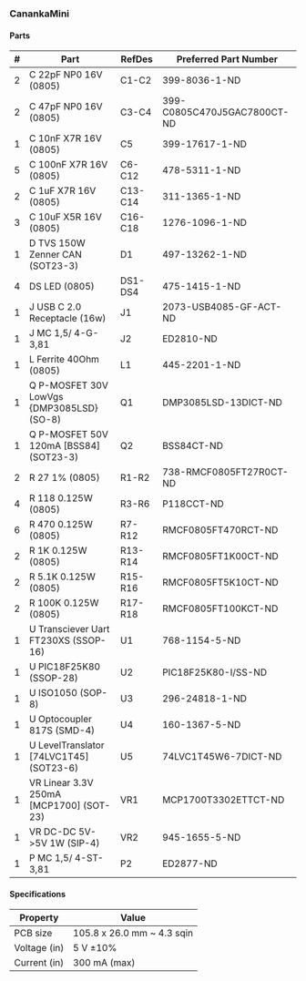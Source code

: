 ### CanankaMini

#### Parts

|  # | Part                                               | RefDes  | Preferred Part Number       |
|---:|----------------------------------------------------|---------|-----------------------------|
|  2 | C 22pF NP0 16V (0805)                              | C1-C2   | 399-8036-1-ND               |
|  2 | C 47pF NP0 16V (0805)                              | C3-C4   | 399-C0805C470J5GAC7800CT-ND |
|  1 | C 10nF X7R 16V (0805)                              | C5      | 399-17617-1-ND              |
|  5 | C 100nF X7R 16V (0805)                             | C6-C12  | 478-5311-1-ND               |
|  2 | C 1uF X7R 16V (0805)                               | C13-C14 | 311-1365-1-ND               |
|  3 | C 10uF X5R 16V (0805)                              | C16-C18 | 1276-1096-1-ND              |
|  1 | D TVS 150W Zenner CAN (SOT23-3)                    | D1      | 497-13262-1-ND              |
|  4 | DS LED (0805)                                      | DS1-DS4 | 475-1415-1-ND               |
|  1 | J USB C 2.0 Receptacle (16w)                       | J1      | 2073-USB4085-GF-ACT-ND      |
|  1 | J MC 1,5/ 4-G-3,81                                 | J2      | ED2810-ND                   |
|  1 | L Ferrite 40Ohm (0805)                             | L1      | 445-2201-1-ND               |
|  1 | Q P-MOSFET 30V LowVgs {DMP3085LSD} (SO-8)          | Q1      | DMP3085LSD-13DICT-ND        |
|  1 | Q P-MOSFET 50V 120mA [BSS84] (SOT23-3)             | Q2      | BSS84CT-ND                  |
|  2 | R 27 1% (0805)                                     | R1-R2   | 738-RMCF0805FT27R0CT-ND     |
|  4 | R 118 0.125W (0805)                                | R3-R6   | P118CCT-ND                  |
|  6 | R 470 0.125W (0805)                                | R7-R12  | RMCF0805FT470RCT-ND         |
|  2 | R 1K 0.125W (0805)                                 | R13-R14 | RMCF0805FT1K00CT-ND         |
|  2 | R 5.1K 0.125W (0805)                               | R15-R16 | RMCF0805FT5K10CT-ND         |
|  2 | R 100K 0.125W (0805)                               | R17-R18 | RMCF0805FT100KCT-ND         |
|  1 | U Transciever Uart FT230XS (SSOP-16)               | U1      | 768-1154-5-ND               |
|  1 | U PIC18F25K80 (SSOP-28)                            | U2      | PIC18F25K80-I/SS-ND         |
|  1 | U ISO1050 (SOP-8)                                  | U3      | 296-24818-1-ND              |
|  1 | U Optocoupler 817S (SMD-4)                         | U4      | 160-1367-5-ND               |
|  1 | U LevelTranslator [74LVC1T45] (SOT23-6)            | U5      | 74LVC1T45W6-7DICT-ND        |
|  1 | VR Linear 3.3V 250mA [MCP1700] (SOT-23)            | VR1     | MCP1700T3302ETTCT-ND        |
|  1 | VR DC-DC 5V->5V 1W (SIP-4)                         | VR2     | 945-1655-5-ND               |
|  1 | P MC 1,5/ 4-ST-3,81                                | P2      | ED2877-ND                   |



#### Specifications

| Property      | Value                      |
|---------------|----------------------------|
| PCB size      | 105.8 x 26.0 mm ~ 4.3 sqin  |
| Voltage (in)  | 5 V ±10%                   |
| Current (in)  | 300 mA (max)               |
